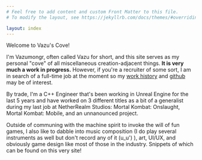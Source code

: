 ```yaml
---
# Feel free to add content and custom Front Matter to this file.
# To modify the layout, see https://jekyllrb.com/docs/themes/#overriding-theme-defaults

layout: index
---
```


<div class="index-heading">
    <p>
    Welcome to Vazu's Cove!
    </p>
</div>

<p>
I'm Vazumongr, often called Vazu for short, and this site serves as my personal "cove" of all miscellaneous creation-adjacent things. <strong>It is very much a work in progress.</strong> However, if you're a recruiter of some sort, I am in search of a full-time job at the moment so my <a href="workhistory">work history</a> and <a href="https://github.com/Vazumongr">github</a> may be of interest.
</p>

<p> 
By trade, I'm a C++ Engineer that's been working in Unreal Engine 
for the last 5 years and have worked on 3 different titles as a bit of a generalist during my last job at NetherRealm Studios: 
Mortal Kombat: Onslaught, Mortal Kombat: Mobile, and an unnanounced project.
</p>

<p>
Outside of communing with the machine spirit to invoke the will of fun games, I also
like to dabble into music composition (I do play several instruments as well but don't record any of it (u_u') ),
art, UI/UX, and obviously game design like most of those in the industry. Snippets of which can be found on this very site!
</p>

<p>

</p>
